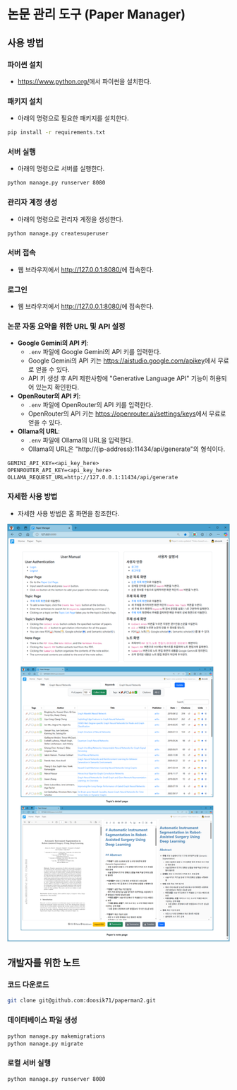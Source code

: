 # 논문 관리 도구 (Paper Manager)

## 사용 방법

### 파이썬 설치

- <https://www.python.org/>에서 파이썬을 설치한다.

### 패키지 설치

- 아래의 명령으로 필요한 패키지를 설치한다.

```bash
pip install -r requirements.txt
```

### 서버 실행

- 아래의 명령으로 서버를 실행한다.

```bash
python manage.py runserver 8080
```

### 관리자 계정 생성

- 아래의 명령으로 관리자 계정을 생성한다.

```bash
python manage.py createsuperuser
```

### 서버 접속

- 웹 브라우저에서 <http://127.0.0.1:8080/>에 접속한다.

### 로그인

- 웹 브라우저에서 <http://127.0.0.1:8080/>에 접속한다.

### 논문 자동 요약을 위한 URL 및 API 설정

- **Google Gemini의 API 키**:
  - `.env` 파일에 Google Gemini의 API 키를 입력한다.
  - Google Gemini의 API 키는 <https://aistudio.google.com/apikey>에서 무료로 얻을 수 있다.
  - API 키 생성 후 API 제한사항에 "Generative Language API" 기능이 허용되어 있는지 확인한다.
- **OpenRouter의 API 키**:
  - `.env` 파일에 OpenRouter의 API 키를 입력한다.
  - OpenRouter의 API 키는 <https://openrouter.ai/settings/keys>에서 무료로 얻을 수 있다.
- **Ollama의 URL**:
  - `.env` 파일에 Ollama의 URL을 입력한다.
  - Ollama의 URL은 "http://{ip-address}:11434/api/generate"의 형식이다.

```text
GEMINI_API_KEY=<api_key_here>
OPENROUTER_API_KEY=<api_key_here>
OLLAMA_REQUEST_URL=http://127.0.0.1:11434/api/generate
```

### 자세한 사용 방법

- 자세한 사용 방법은 홈 화면을 참조한다.

![홈페이지](./static/images/home_manual.png)

## 개발자를 위한 노트

### 코드 다운로드

```bash
git clone git@github.com:doosik71/paperman2.git
```

### 데이터베이스 파일 생성

```bash
python manage.py makemigrations
python manage.py migrate
```

### 로컬 서버 실행

```bash
python manage.py runserver 8080
```
